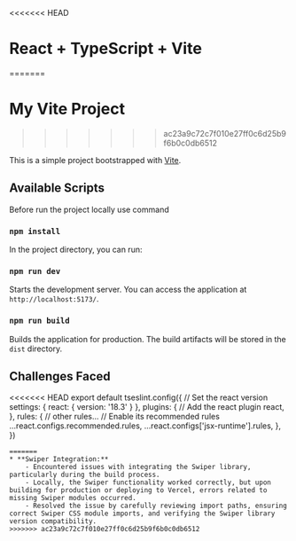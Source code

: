 <<<<<<< HEAD
# React + TypeScript + Vite
=======
# My Vite Project
>>>>>>> ac23a9c72c7f010e27ff0c6d25b9f6b0c0db6512

This is a simple project bootstrapped with [Vite]([https://vitejs.dev/](https://my-cyber-security-app-git-main-arsal-zahids-projects.vercel.app/)).

## Available Scripts
Before run the project locally use command

### `npm install`

In the project directory, you can run:

### `npm run dev`

Starts the development server. You can access the application at `http://localhost:5173/`.

### `npm run build`

Builds the application for production. The build artifacts will be stored in the `dist` directory.

## Challenges Faced

<<<<<<< HEAD
export default tseslint.config({
  // Set the react version
  settings: { react: { version: '18.3' } },
  plugins: {
    // Add the react plugin
    react,
  },
  rules: {
    // other rules...
    // Enable its recommended rules
    ...react.configs.recommended.rules,
    ...react.configs['jsx-runtime'].rules,
  },
})
```
=======
* **Swiper Integration:** 
    - Encountered issues with integrating the Swiper library, particularly during the build process. 
    - Locally, the Swiper functionality worked correctly, but upon building for production or deploying to Vercel, errors related to missing Swiper modules occurred. 
    - Resolved the issue by carefully reviewing import paths, ensuring correct Swiper CSS module imports, and verifying the Swiper library version compatibility.
>>>>>>> ac23a9c72c7f010e27ff0c6d25b9f6b0c0db6512
